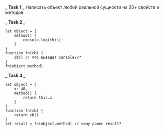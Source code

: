 **_ Task 1 _**
Написать объект любой реальной сущности на 30+ свойств и методов

**_ Task 2 _**

```
let object = {
    method() {
        console.log(this);
    }
}
function fn(cb) {
    cb() // что выведет console???
}
fn(object.method)
```

**_ Task 3 _**

```
let object = {
    x: 40,
    method() {
        return this.x
    }
}
function fn(cb) {
    return cb()
}
let result = fn(object.method) // чему равен result?